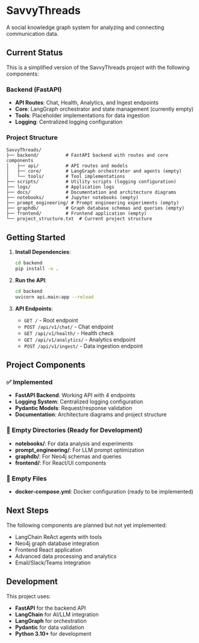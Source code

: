 # SavvyThreads

A social knowledge graph system for analyzing and connecting communication data.

## Current Status

This is a simplified version of the SavvyThreads project with the following components:

### Backend (FastAPI)
- **API Routes**: Chat, Health, Analytics, and Ingest endpoints
- **Core**: LangGraph orchestrator and state management (currently empty)
- **Tools**: Placeholder implementations for data ingestion
- **Logging**: Centralized logging configuration

### Project Structure
```
SavvyThreads/
├── backend/          # FastAPI backend with routes and core components
│   ├── api/          # API routes and models
│   ├── core/         # LangGraph orchestrator and agents (empty)
│   └── tools/        # Tool implementations
├── scripts/          # Utility scripts (logging configuration)
├── logs/             # Application logs
├── docs/             # Documentation and architecture diagrams
├── notebooks/        # Jupyter notebooks (empty)
├── prompt_engineering/ # Prompt engineering experiments (empty)
├── graphdb/          # Graph database schemas and queries (empty)
├── frontend/         # Frontend application (empty)
└── project_structure.txt  # Current project structure
```

## Getting Started

1. **Install Dependencies**:
   ```bash
   cd backend
   pip install -e .
   ```

2. **Run the API**:
   ```bash
   cd backend
   uvicorn api.main:app --reload
   ```

3. **API Endpoints**:
   - `GET /` - Root endpoint
   - `POST /api/v1/chat/` - Chat endpoint
   - `GET /api/v1/health/` - Health check
   - `GET /api/v1/analytics/` - Analytics endpoint
   - `POST /api/v1/ingest/` - Data ingestion endpoint

## Project Components

### ✅ Implemented
- **FastAPI Backend**: Working API with 4 endpoints
- **Logging System**: Centralized logging configuration
- **Pydantic Models**: Request/response validation
- **Documentation**: Architecture diagrams and project structure

### 📁 Empty Directories (Ready for Development)
- **notebooks/**: For data analysis and experiments
- **prompt_engineering/**: For LLM prompt optimization
- **graphdb/**: For Neo4j schemas and queries
- **frontend/**: For React/UI components

### 📄 Empty Files
- **docker-compose.yml**: Docker configuration (ready to be implemented)

## Next Steps

The following components are planned but not yet implemented:
- LangChain ReAct agents with tools
- Neo4j graph database integration
- Frontend React application
- Advanced data processing and analytics
- Email/Slack/Teams integration

## Development

This project uses:
- **FastAPI** for the backend API
- **LangChain** for AI/LLM integration
- **LangGraph** for orchestration
- **Pydantic** for data validation
- **Python 3.10+** for development
